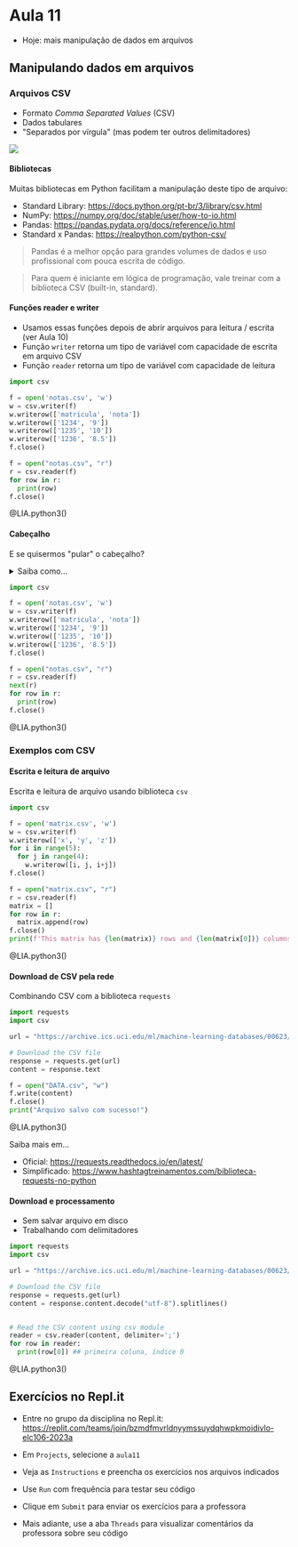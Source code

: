 <!--
author:   Andrea Charão

email:    andrea@inf.ufsm.br

version:  0.0.1

language: PT-BR

narrator: Brazilian Portuguese Female

comment:  Material de apoio para a disciplina
          ELC106 - Algoritmo e Programação,
          da Universidade Federal de Santa Maria

translation: English  translations/English.md

link:     custom.css
          https://fonts.googleapis.com/css?family=Quattrocento%20Sans

onload
window.CodeRunner = {
    ws: undefined,
    handler: {},

    init(url) {
        this.ws = new WebSocket(url);
        const self = this
        this.ws.onopen = function () {
            self.log("connections established");
            setInterval(function() {
                self.ws.send("ping")
            }, 15000);
        }
        this.ws.onmessage = function (e) {
            // e.data contains received string.

            let data
            try {
                data = JSON.parse(e.data)
            } catch (e) {
                self.warn("received message could not be handled =>", e.data)
            }
            if (data) {
                self.handler[data.uid](data)
            }
        }
        this.ws.onclose = function () {
            self.warn("connection closed")
        }
        this.ws.onerror = function (e) {
            self.warn("an error has occurred => ", e)
        }
    },
    log(...args) {
        console.log("CodeRunner:", ...args)
    },
    warn(...args) {
        console.warn("CodeRunner:", ...args)
    },
    handle(uid, callback) {
        this.handler[uid] = callback
    },
    send(uid, message) {
        message.uid = uid
        this.ws.send(JSON.stringify(message))
    }
}

//window.CodeRunner.init("wss://coderunner.informatik.tu-freiberg.de/")
//window.CodeRunner.init("wss://testing-coderunner.andreaschwertne.repl.co/")
window.CodeRunner.init("wss://pythoncoderunner.andreaschwertne.repl.co/")

//window.CodeRunner.init("wss://ancient-hollows-41316.herokuapp.com/")
//window.CodeRunner.init("ws://127.0.0.1:8000/")

@end


@LIA.python:  @LIA.python3
@LIA.python2: @LIA.eval(`["main.py"]`, `python2.7 -m compileall .`, `python2.7 main.pyc`)
@LIA.python3: @LIA.eval(`["main.py"]`, `none`, `python3 main.py`)


@LIA.eval:  @LIA.eval_(false,`@0`,@1,@2)

@LIA.evalWithDebug: @LIA.eval_(true,`@0`,@1,@2)

@LIA.eval_
<script>
function random(len=16) {
    let chars = 'ABCDEFGHIJKLMNOPQRSTUVWXYZabcdefghijklmnopqrstuvwxyz0123456789';
    let str = '';
    for (let i = 0; i < len; i++) {
        str += chars.charAt(Math.floor(Math.random() * chars.length));
    }
    return str;
}

const uid = random()
var order = @1
var files = []

if (order[0])
  files.push([order[0], `@'input(0)`])
if (order[1])
  files.push([order[1], `@'input(1)`])
if (order[2])
  files.push([order[2], `@'input(2)`])
if (order[3])
  files.push([order[3], `@'input(3)`])
if (order[4])
  files.push([order[4], `@'input(4)`])
if (order[5])
  files.push([order[5], `@'input(5)`])
if (order[6])
  files.push([order[6], `@'input(6)`])
if (order[7])
  files.push([order[7], `@'input(7)`])
if (order[8])
  files.push([order[8], `@'input(8)`])
if (order[9])
  files.push([order[9], `@'input(9)`])


send.handle("input", (e) => {
    CodeRunner.send(uid, {stdin: e})
})
send.handle("stop",  (e) => {
    CodeRunner.send(uid, {stop: true})
});


CodeRunner.handle(uid, function (msg) {
    switch (msg.service) {
        case 'data': {
            if (msg.ok) {
                CodeRunner.send(uid, {compile: @2})
            }
            else {
                send.lia("LIA: stop")
            }
            break;
        }
        case 'compile': {
            if (msg.ok) {
                if (msg.message) {
                    if (msg.problems.length)
                        console.warn(msg.message);
                    else
                        console.log(msg.message);
                }

                send.lia("LIA: terminal")
                CodeRunner.send(uid, {exec: @3})

                if(!@0) {
                  console.clear()
                }
            } else {
                send.lia(msg.message, msg.problems, false)
                send.lia("LIA: stop")
            }
            break;
        }
        case 'stdout': {
            if (msg.ok)
                console.stream(msg.data)
            else
                console.error(msg.data);
            break;
        }

        case 'stop': {
            if (msg.error) {
                console.error(msg.error);
            }

            if (msg.images) {
                for(let i = 0; i < msg.images.length; i++) {
                    console.html("<hr/>", msg.images[i].file)
                    console.html("<img title='" + msg.images[i].file + "' src='" + msg.images[i].data + "' onclick='window.LIA.img.click(\"" + msg.images[i].data + "\")'>")
                }

            }

            send.lia("LIA: stop")
            break;
        }

        default:
            console.log(msg)
            break;
    }
})


CodeRunner.send(
    uid, { "data": files }
);

"LIA: wait"
</script>
@end
-->
<!--
nvm use v10.23.0
liascript-devserver --input README.md --port 3001 --live
link:     https://cdn.jsdelivr.net/gh/liascript/custom-style/custom.min.css
          https://cdn.jsdelivr.net/gh/andreainfufsm/elc106-2023a/classes/11/custom.css

-->


# Aula 11



- Hoje: mais manipulação de dados em arquivos
  
  



## Manipulando dados em arquivos



### Arquivos CSV

- Formato *Comma Separated Values* (CSV)
- Dados tabulares
- "Separados por vírgula" (mas podem ter outros delimitadores)

![](https://peltiertech.com/images/2017-02/csv-data-1.png)


#### Bibliotecas

Muitas bibliotecas em Python facilitam a manipulação deste tipo de arquivo:

- Standard Library: https://docs.python.org/pt-br/3/library/csv.html
- NumPy: https://numpy.org/doc/stable/user/how-to-io.html
- Pandas: https://pandas.pydata.org/docs/reference/io.html
- Standard x Pandas: https://realpython.com/python-csv/

> Pandas é a melhor opção para grandes volumes de dados e uso profissional com pouca escrita de código.

> Para quem é iniciante em lógica de programação, vale treinar com a biblioteca CSV (built-in, standard).

#### Funções reader e writer

- Usamos essas funções depois de abrir arquivos para leitura / escrita (ver Aula 10)
- Função `writer` retorna um tipo de variável com capacidade de escrita em arquivo CSV
- Função `reader` retorna um tipo de variável com capacidade de leitura

```python
import csv

f = open('notas.csv', 'w')
w = csv.writer(f)
w.writerow(['matricula', 'nota'])
w.writerow(['1234', '9'])
w.writerow(['1235', '10'])
w.writerow(['1236', '8.5'])
f.close()

f = open("notas.csv", "r")
r = csv.reader(f)
for row in r:
  print(row)
f.close()
```
@LIA.python3()

#### Cabeçalho

E se quisermos "pular" o cabeçalho?



 <details>
  <summary>Saiba como...</summary>
  <p>Podemos usar next(), uma função que se aplica a "iteráveis" em Python. 
Saiba mais em: https://cienciaprogramada.com.br/2021/08/iteradores-e-iteraveis-em-python/
  </p>
</details>



```python
import csv

f = open('notas.csv', 'w')
w = csv.writer(f)
w.writerow(['matricula', 'nota'])
w.writerow(['1234', '9'])
w.writerow(['1235', '10'])
w.writerow(['1236', '8.5'])
f.close()

f = open("notas.csv", "r")
r = csv.reader(f)
next(r)
for row in r:
  print(row)
f.close()
```
@LIA.python3()



### Exemplos com CSV



#### Escrita e leitura de arquivo

Escrita e leitura de arquivo usando biblioteca `csv`

```python
import csv

f = open('matrix.csv', 'w')
w = csv.writer(f)
w.writerow(['x', 'y', 'z'])
for i in range(5):
  for j in range(4):
    w.writerow([i, j, i+j])
f.close()

f = open("matrix.csv", "r")
r = csv.reader(f)
matrix = []
for row in r:
  matrix.append(row)
f.close()
print(f'This matrix has {len(matrix)} rows and {len(matrix[0])} columns')

```
@LIA.python3()

#### Download de CSV pela rede

Combinando CSV com a biblioteca `requests`

```python
import requests
import csv

url = "https://archive.ics.uci.edu/ml/machine-learning-databases/00623/DATA.csv"

# Download the CSV file
response = requests.get(url)
content = response.text 

f = open("DATA.csv", "w")
f.write(content)
f.close()
print("Arquivo salvo com sucesso!")
```
@LIA.python3()

Saiba mais em...

- Oficial: https://requests.readthedocs.io/en/latest/
- Simplificado: https://www.hashtagtreinamentos.com/biblioteca-requests-no-python


#### Download e processamento

- Sem salvar arquivo em disco
- Trabalhando com delimitadores

```python
import requests
import csv

url = "https://archive.ics.uci.edu/ml/machine-learning-databases/00623/DATA.csv"

# Download the CSV file
response = requests.get(url)
content = response.content.decode("utf-8").splitlines()


# Read the CSV content using csv module
reader = csv.reader(content, delimiter=';')
for row in reader:
  print(row[0]) ## primeira coluna, índice 0
```
@LIA.python3()






## Exercícios no Repl.it

- Entre no grupo da disciplina no Repl.it: https://replit.com/teams/join/bzmdfmvrldnyymssuydqhwpkmoidivlo-elc106-2023a

- Em `Projects`, selecione a `aula11` 

- Veja as `Instructions` e preencha os exercícios nos arquivos indicados

- Use `Run` com frequência para testar seu código

- Clique em `Submit` para enviar os exercícios para a professora

- Mais adiante, use a aba `Threads` para visualizar comentários da professora sobre seu código

